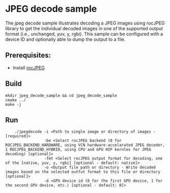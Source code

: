# JPEG decode sample

The jpeg decode sample illustrates decoding a JPEG images using rocJPEG library to get the individual decoded images in one of the supported output format (i.e., unchanged, yuv, y, rgbi). This sample can be configured with a device ID and optionally able to dump the output to a file.

## Prerequisites:

* Install [rocJPEG](../../README.md#build-and-install-instructions)

## Build

```shell
mkdir jpeg_decode_sample && cd jpeg_decode_sample
cmake ../
make -j
```

## Run

```shell
    ./jpegdecode -i <Path to single image or directory of images - [required]>
                 -be <Select rocJPEG backend (0 for ROCJPEG_BACKEND_HARDWARE, using VCN hardware-accelarated JPEG decoder, 1 ROCJPEG_BACKEND_HYBRID, using CPU and GPU HIP kernles for JPEG decoding) [optional]>
                 -fmt <Select rocJPEG output format for decoding, one of the [native, yuv, y, rgbi] [optional - default: native]>
                 -o <Output file path or directory - Write decoded images based on the selected outfut format to this file or directory [optional]>
                 -d <GPU device id (0 for the first GPU device, 1 for the second GPU device, etc.) [optional - default: 0]>
```